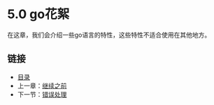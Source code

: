 # 5.0 go花絮

在这章，我们会介绍一些go语言的特性，这些特性不适合使用在其他地方。

## 链接

- [目录](directory.md)
- 上一章：[继续之前](4.3.md)
- 下一节：[错误处理](5.1.md)